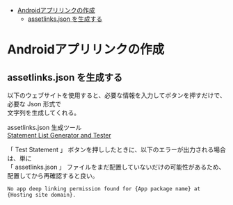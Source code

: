<!-- TOC START min:1 max:3 link:true asterisk:false update:true -->
- [Androidアプリリンクの作成](#androidアプリリンクの作成)
  - [assetlinks.json を生成する](#assetlinksjson-を生成する)
<!-- TOC END -->


# Androidアプリリンクの作成

## assetlinks.json を生成する

以下のウェブサイトを使用すると、必要な情報を入力してボタンを押すだけで、必要な Json 形式で  
文字列を生成してくれる。

assetlinks.json 生成ツール  
[Statement List Generator and Tester](https://developers.google.com/digital-asset-links/tools/generator?hl=ja)

「 Test Statement 」 ボタンを押ししたときに、以下のエラーが出力される場合は、単に  
「 assetlinks.json 」 ファイルをまだ配置していないだけの可能性があるため、配置してから再確認すると良い。

```
No app deep linking permission found for {App package name} at {Hosting site domain}.
```
